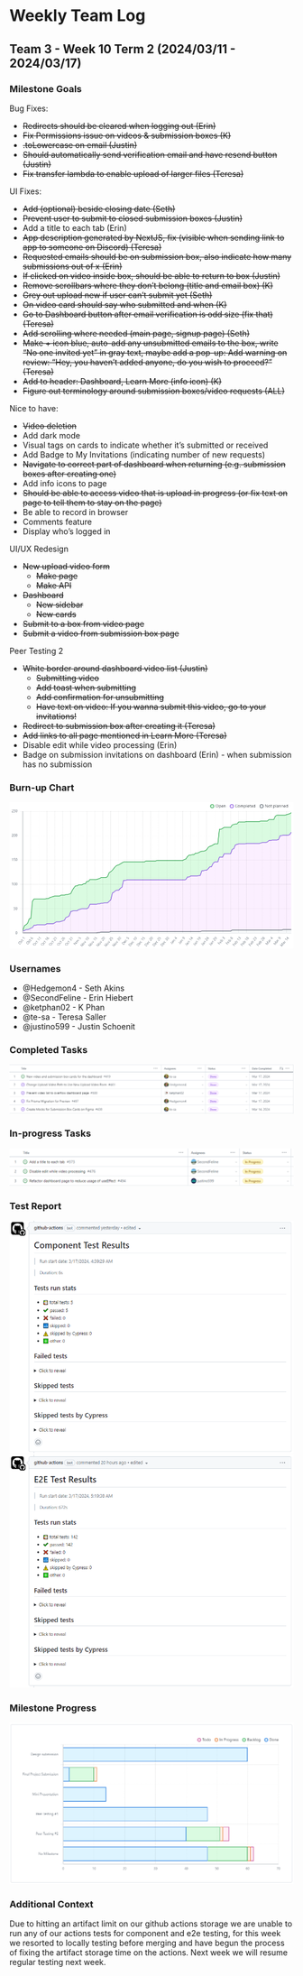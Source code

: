 # Weekly Team Log

## Team 3 - Week 10 Term 2 (2024/03/11 - 2024/03/17)

### Milestone Goals

Bug Fixes:
- ~~Redirects should be cleared when logging out (Erin)~~
- ~~Fix Permissions issue on videos & submission boxes (K)~~
- ~~.toLowercase on email (Justin)~~
- ~~Should automatically send verification email and have resend button (Justin)~~
- ~~Fix transfer lambda to enable upload of larger files (Teresa)~~

UI Fixes:
- ~~Add (optional) beside closing date (Seth)~~
- ~~Prevent user to submit to closed submission boxes (Justin)~~
- Add a title to each tab (Erin)
- ~~App description generated by NextJS, fix (visible when sending link to app to someone on Discord) (Teresa)~~
- ~~Requested emails should be on submission box, also indicate how many submissions out of x (Erin)~~
- ~~If clicked on video inside box, should be able to return to box (Justin)~~
- ~~Remove scrollbars where they don’t belong (title and email box) (K)~~
- ~~Grey out upload new if user can’t submit yet (Seth)~~
- ~~On video card should say who submitted and when (K)~~
- ~~Go to Dashboard button after email verification is odd size (fix that) (Teresa)~~
- ~~Add scrolling where needed (main page, signup page) (Seth)~~
- ~~Make + icon blue, auto-add any unsubmitted emails to the box, write “No one invited yet” in gray text, maybe add a pop-up: Add warning on review: “Hey, you haven’t added anyone, do you wish to proceed?” (Teresa)~~
- ~~Add to header: Dashboard, Learn More (info icon) (K)~~
- ~~Figure out terminology around submission boxes/video requests (ALL)~~

Nice to have:
- ~~Video deletion~~
- Add dark mode
- Visual tags on cards to indicate whether it’s submitted or received
- Add Badge to My Invitations (indicating number of new requests)
- ~~Navigate to correct part of dashboard when returning (e.g. submission boxes after creating one)~~
- Add info icons to page
- ~~Should be able to access video that is upload in progress (or fix text on page to tell them to stay on the page)~~
- Be able to record in browser
- Comments feature
- Display who’s logged in

UI/UX Redesign
- ~~New upload video form~~
    - ~~Make page~~
    - ~~Make API~~
- ~~Dashboard~~
    - ~~New sidebar~~
    - ~~New cards~~
- ~~Submit to a box from video page~~
- ~~Submit a video from submission box page~~

Peer Testing 2
- ~~White border around dashboard video list (Justin)~~
    - ~~Submitting video~~
    - ~~Add toast when submitting~~
    - ~~Add confirmation for unsubmitting~~
    - ~~Have text on video: If you wanna submit this video, go to your invitations!~~
- ~~Redirect to submission box after creating it (Teresa)~~
- ~~Add links to all page mentioned in Learn More (Teresa)~~
- Disable edit while video processing (Erin)
- Badge on submission invitations on dashboard (Erin) - when submission has no submission


### Burn-up Chart

![](imgs/burnup-week-10-s2.png)

### Usernames

-   @Hedgemon4 - Seth Akins
-   @SecondFeline - Erin Hiebert
-   @ketphan02 - K Phan
-   @te-sa - Teresa Saller
-   @justino599 - Justin Schoenit

### Completed Tasks

![](imgs/completed-week-10-s2.png)

### In-progress Tasks

![](imgs/in-progress-week-10-s2.png)

### Test Report

![](imgs/cypress-tests-week-10-s2-component.png)
![](imgs/cypress-tests-week-10-s2-e2e.png)

### Milestone Progress

![](imgs/milestone-progress-week-10-s2.png)

### Additional Context

Due to hitting an artifact limit on our github actions storage we are unable to run any of our actions tests for component and e2e testing, for this week we resorted to locally testing before merging and have begun the process of fixing the artifact storage time on the actions.  Next week we will resume regular testing next week.
